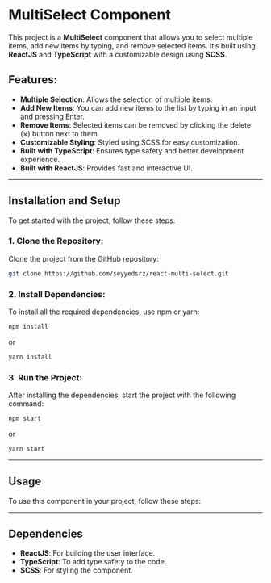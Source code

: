 # MultiSelect Component

This project is a **MultiSelect** component that allows you to select multiple items, add new items by typing, and remove selected items. It’s built using **ReactJS** and **TypeScript** with a customizable design using **SCSS**.

## Features:
- **Multiple Selection**: Allows the selection of multiple items.
- **Add New Items**: You can add new items to the list by typing in an input and pressing Enter.
- **Remove Items**: Selected items can be removed by clicking the delete (×) button next to them.
- **Customizable Styling**: Styled using SCSS for easy customization.
- **Built with TypeScript**: Ensures type safety and better development experience.
- **Built with ReactJS**: Provides fast and interactive UI.

---

## Installation and Setup

To get started with the project, follow these steps:

### 1. Clone the Repository:
Clone the project from the GitHub repository:

```bash
git clone https://github.com/seyyedsrz/react-multi-select.git
```

### 2. Install Dependencies:
To install all the required dependencies, use npm or yarn:

```bash
npm install
```
or
```bash
yarn install
```

### 3. Run the Project:
After installing the dependencies, start the project with the following command:

```bash
npm start
```
or
```bash
yarn start
```

---

## Usage

To use this component in your project, follow these steps:

--- 

## Dependencies

- **ReactJS**: For building the user interface.
- **TypeScript**: To add type safety to the code.
- **SCSS**: For styling the component.

 
